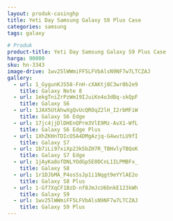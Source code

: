 ```yaml
---
layout: produk-casinghp
title: Yeti Day Samsung Galaxy S9 Plus Case
categories: samsung
tags: galaxy

# Produk
product-title: Yeti Day Samsung Galaxy S9 Plus Case
harga: 90000
sku: hn-3343
image-drive: 1wv25lWWmiFF5LFVbAlsN9NF7w7LTCZAJ
gallery:
  - url: 1_GygunKJS58-FnH-cXAKtj8C3wr0b2e9
    title: Galaxy Note 8
  - url: 1ekgTniZrPzWm19IJuiKn4o3dBq-skQpF
    title: Galaxy S6
  - url: 1JAX5UtAhwXgQvUcQROqZ2lH_I2rbMFiW
    title: Galaxy S6 Edge
  - url: 17jc4jjDlDHEnQPrm3VlE9Mz-AvX1-WfL
    title: Galaxy S6 Edge Plus
  - url: 1XhZKHnTDIcO5A4DMgAzjq-G4wutLU9fI
    title: Galaxy S7
  - url: 1b7iLi97xiXp23k5bZH7R_TBHvlyTBQoK
    title: Galaxy S7 Edge
  - url: 1jAyKa8ofDNLYOdGp5E0DCnL1ILPMBFx_
    title: Galaxy S8
  - url: 1r1DJbMA_P4osSsJp1i1Nqgt9eYYlAE2o
    title: Galaxy S8 Plus
  - url: 1-Gf7XqCF1BzD-nf8JmJcU6bnkE123kWh
    title: Galaxy S9
  - url: 1wv25lWWmiFF5LFVbAlsN9NF7w7LTCZAJ
    title: Galaxy S9 Plus
---
```


